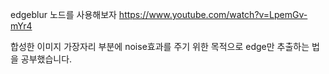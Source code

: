edgeblur 노드를 사용해보자
https://www.youtube.com/watch?v=LpemGv-mYr4

합성한 이미지 가장자리 부분에 noise효과를 주기 위한 목적으로 edge만 추출하는 법을 공부했습니다. 


